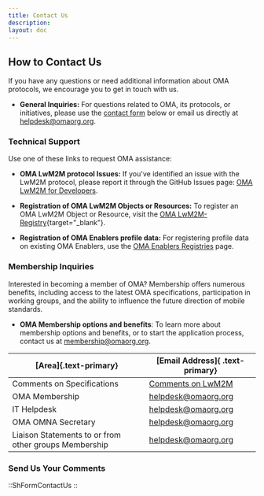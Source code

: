 ```yaml
---
title: Contact Us
description:
layout: doc
---
```

## How to Contact Us
If you have any questions or need additional information about OMA protocols, we encourage you to get in touch with us.

* **General Inquiries:** For questions related to OMA, its protocols, or initiatives, please use the [contact form](#send-us-your-comments) below or email us directly at [helpdesk@omaorg.org](mailto:helpdesk@omaorg.org).

### Technical Support
Use one of these links to request OMA assistance:

* **OMA LwM2M protocol Issues:** If you've identified an issue with the LwM2M protocol, please report it through the GitHub Issues page: [OMA LwM2M for Developers](https://github.com/OpenMobileAlliance/OMA_LwM2M_for_Developers/issues).


* **Registration of OMA LwM2M Objects or Resources:** To register an OMA LwM2M Object or Resource, visit the [OMA LwM2M-Registry](https://github.com/OpenMobileAlliance/lwm2m-registry/blob/prod/README.md){target="_blank"}. 

* **Registration of OMA Enablers profile data:** For registering profile data on existing OMA Enablers, use the [OMA Enablers Registries](/specifications/registries/enablers) page.

### Membership Inquiries
Interested in becoming a member of OMA? Membership offers numerous benefits, including access to the latest OMA specifications, participation in working groups, and the ability to influence the future direction of mobile standards. 

* **OMA Membership options and benefits**: To learn more about membership options and benefits, or to start the application process, contact us at [membership@omaorg.org](mailto:membership@omaorg.org).


| [Area]{.text-primary} | [Email Address]{ .text-primary} |
| --- | --- |
| Comments on Specifications | [Comments on LwM2M](https://github.com/OpenMobileAlliance/OMA_LwM2M_for_Developers/issues) |
| OMA Membership | <helpdesk@omaorg.org> |
| IT Helpdesk | <helpdesk@omaorg.org> |
| OMA OMNA Secretary | <helpdesk@omaorg.org> |
| Liaison Statements to or from other groups Membership | <helpdesk@omaorg.org> |

### Send Us Your Comments

::ShFormContactUs
::